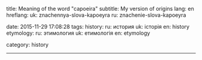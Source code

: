 title: Meaning of the word "capoeira"
subtitle: My version of origins
lang: en
hreflang:
  uk: znachennya-slova-kapoeyra
  ru: znachenie-slova-kapoeyra

date: 2015-11-29 17:08:28
tags:
	history:
		ru: история
		uk: історія
		en: history
	etymology:
		ru: этимология
		uk: етимологія
		en: etymology

category: history

---
